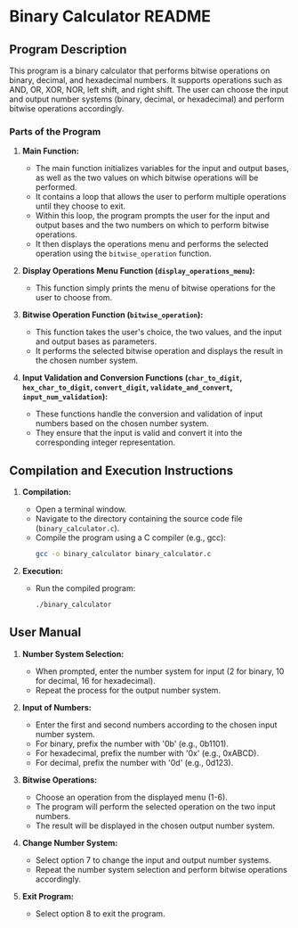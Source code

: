 # Binary Calculator README

## Program Description

This program is a binary calculator that performs bitwise operations on binary, decimal, and hexadecimal numbers. It supports operations such as AND, OR, XOR, NOR, left shift, and right shift. The user can choose the input and output number systems (binary, decimal, or hexadecimal) and perform bitwise operations accordingly.

### Parts of the Program

1. **Main Function:**
   - The main function initializes variables for the input and output bases, as well as the two values on which bitwise operations will be performed.
   - It contains a loop that allows the user to perform multiple operations until they choose to exit.
   - Within this loop, the program prompts the user for the input and output bases and the two numbers on which to perform bitwise operations.
   - It then displays the operations menu and performs the selected operation using the `bitwise_operation` function.

2. **Display Operations Menu Function (`display_operations_menu`):**
   - This function simply prints the menu of bitwise operations for the user to choose from.

3. **Bitwise Operation Function (`bitwise_operation`):**
   - This function takes the user's choice, the two values, and the input and output bases as parameters.
   - It performs the selected bitwise operation and displays the result in the chosen number system.

4. **Input Validation and Conversion Functions (`char_to_digit`, `hex_char_to_digit`, `convert_digit`, `validate_and_convert`, `input_num_validation`):**
   - These functions handle the conversion and validation of input numbers based on the chosen number system.
   - They ensure that the input is valid and convert it into the corresponding integer representation.

## Compilation and Execution Instructions

1. **Compilation:**
   - Open a terminal window.
   - Navigate to the directory containing the source code file (`binary_calculator.c`).
   - Compile the program using a C compiler (e.g., gcc):
     ```bash
     gcc -o binary_calculator binary_calculator.c
     ```

2. **Execution:**
   - Run the compiled program:
     ```bash
     ./binary_calculator
     ```

## User Manual

1. **Number System Selection:**
   - When prompted, enter the number system for input (2 for binary, 10 for decimal, 16 for hexadecimal).
   - Repeat the process for the output number system.

2. **Input of Numbers:**
   - Enter the first and second numbers according to the chosen input number system.
   - For binary, prefix the number with '0b' (e.g., 0b1101).
   - For hexadecimal, prefix the number with '0x' (e.g., 0xABCD).
   - For decimal, prefix the number with '0d' (e.g., 0d123).

3. **Bitwise Operations:**
   - Choose an operation from the displayed menu (1-6).
   - The program will perform the selected operation on the two input numbers.
   - The result will be displayed in the chosen output number system.

4. **Change Number System:**
   - Select option 7 to change the input and output number systems.
   - Repeat the number system selection and perform bitwise operations accordingly.

5. **Exit Program:**
   - Select option 8 to exit the program.


